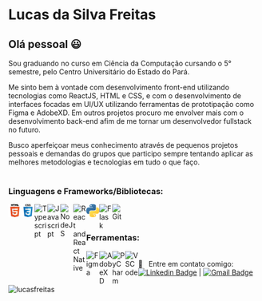 # Lucas da Silva Freitas 

## Olá pessoal :smiley:
Sou graduando no curso em Ciência da Computação cursando o 5° semestre, pelo Centro Universitário do Estado do Pará.

Me sinto bem à vontade com desenvolvimento front-end utilizando tecnologias como ReactJS, HTML e CSS, e com o desenvolvimento de interfaces focadas em UI/UX utilizando ferramentas de prototipação como Figma e AdobeXD. Em outros projetos procuro me envolver mais com o desenvolvimento back-end afim de me tornar um desenvolvedor fullstack no futuro.

Busco aperfeiçoar meus conhecimento através de pequenos projetos pessoais e demandas do grupos que participo sempre tentando aplicar as melhores metodologias e tecnologias em tudo o que faço.
<br />
<br />

### Linguagens e Frameworks/Bibliotecas:

<img align="left" alt="HTML5" width="26px" src="https://raw.githubusercontent.com/github/explore/80688e429a7d4ef2fca1e82350fe8e3517d3494d/topics/html/html.png" />
<img align="left" alt="CSS3" width="26px" src="https://raw.githubusercontent.com/github/explore/80688e429a7d4ef2fca1e82350fe8e3517d3494d/topics/css/css.png" />
<img align="left" alt="Typescript" width="26px" src="https://www.vectorlogo.zone/logos/typescriptlang/typescriptlang-icon.svg"/> 
<img align="left" alt="Javascript" width="26px" src="https://seeklogo.com/images/J/javascript-js-logo-2949701702-seeklogo.com.png"/> 
<img align="left" alt="NodeJS" width="26px" src="https://www.vectorlogo.zone/logos/nodejs/nodejs-icon.svg"/> 
<img align="left" alt="React and React Native" width="26px" src="https://www.vectorlogo.zone/logos/reactjs/reactjs-icon.svg"/> 
<img align="left" alt="Python" width="26px" src="https://github.com/Aakarsh-B/trying-repos/blob/master/python-5.svg?raw=true"/>
<img align="left" alt="Flask" width="26px" src="https://seeklogo.com/images/F/flask-logo-44C507ABB7-seeklogo.com.png"/>
<img align="left" alt="Git" width="26px" src="https://upload.wikimedia.org/wikipedia/commons/thumb/e/e0/Git-logo.svg/768px-Git-logo.svg.png"/>
<br />
<br />

### Ferramentas:
<img align="left" alt="Figma" width="26px" src="https://cdn.worldvectorlogo.com/logos/figma-1.svg" />
<img align="left" alt="AdobeXD" width="26px" src="https://cdn.worldvectorlogo.com/logos/adobe-xd.svg" />
<img align="left" alt="PyCharm" width="26px" src="https://github.com/gilbarbara/logos/blob/master/logos/pycharm.svg"/> 
<img align="left" alt="VSCode" width="26px" src="https://cdn.worldvectorlogo.com/logos/visual-studio-code.svg"/> 

<br/> :email: &nbsp; Entre em contato comigo: [![Linkedin Badge](https://img.shields.io/badge/-LucasFreitas-blue?style=flat-square&logo=Linkedin&logoColor=white&link=https://www.linkedin.com/in/tgmarinho/)](https://www.linkedin.com/in/lucas-freitas090/) 
|
[![Gmail Badge](https://img.shields.io/badge/-lucasdasilvafreitas090@gmail.com-c14438?style=flat-square&logo=Gmail&logoColor=white&link=mailto:lucasdasilvafreitas090@gmail.com)](mailto:lucasdasilvafreitas090@gmail.com)
<br />
<br />
<img src="https://github-readme-stats.vercel.app/api?username=olucasfreitas&show_icons=true" alt="lucasfreitas"/> 

